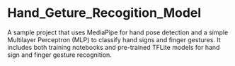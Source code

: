 # Hand_Geture_Recogition_Model
A sample project that uses MediaPipe for hand pose detection and a simple Multilayer Perceptron (MLP) to classify hand signs and finger gestures. It includes both training notebooks and pre-trained TFLite models for hand sign and finger gesture recognition.
